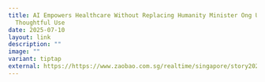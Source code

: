```yaml
---
title: AI Empowers Healthcare Without Replacing Humanity Minister Ong Urges
  Thoughtful Use
date: 2025-07-10
layout: link
description: ""
image: ""
variant: tiptap
external: https://https://www.zaobao.com.sg/realtime/singapore/story20250710-7115956
---
```

